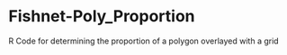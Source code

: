 # Fishnet-Poly_Proportion
R Code for determining the proportion of a polygon overlayed with a grid 
